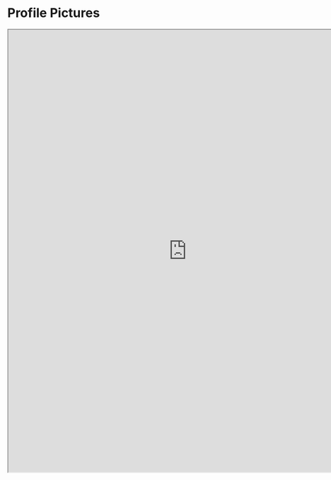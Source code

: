 # Profile Pictures

<iframe width="160%" height="1000px;" scrolling="no" src="https://showcase.dropbox.com/s/The-Signal-Illustrations-8hOvnr5YRQNnK87jKQpgj"></iframe>
